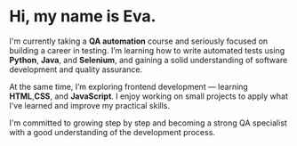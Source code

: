 # Hi, my name is Eva.

I'm currently taking a **QA automation** course and seriously focused on building a career in testing. 
I’m learning how to write automated tests using **Python**, **Java**, and **Selenium**, and gaining a solid understanding of software development and quality assurance.

At the same time, I’m exploring frontend development — learning **HTML**,**CSS**, and **JavaScript**. 
I enjoy working on small projects to apply what I’ve learned and improve my practical skills.

I'm committed to growing step by step and becoming a strong QA specialist with a good understanding of the development process.
